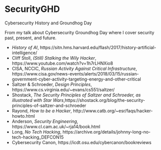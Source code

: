 # SecurityGHD
Cybersecurity History and Groundhog Day
<p>From my talk about Cybersecurity Groundhog Day where I cover security past, present, and future.</p>
<ul>
  <li><i>History of AI</i>, https://sitn.hms.harvard.edu/flash/2017/history-artificial-intelligence/</li>
  <li>Cliff Stoll, <i>(Still) Stalking the Wily Hacker</i>, https://www.youtube.com/watch?v=1h7rLHNXio8</li>
  <li>CISA, NCCIC, <i>Russian Activity Against Critical Infrastructure</i>, https://www.cisa.gov/news-events/alerts/2018/03/15/russian-government-cyber-activity-targeting-energy-and-other-critical</li>
  <li>Saltzer & Schroeder, <i>Design Principles</i>, https://www.cs.virginia.edu/~evans/cs551/saltzer/ </li>
  <li>Shostack, <i>The Security Principles of Saltzer and Schroeder, as illustrated with Star Wars</i>,https://shostack.org/blog/the-security-principles-of-saltzer-and-schroeder</li>
  <li>Rayond, <i>How to be a Hacker</i>, http://www.catb.org/~esr/faqs/hacker-howto.html</li>
  <li>Anderson, <i>Security Engineering</i>, https://www.cl.cam.ac.uk/~rja14/book.html</li>
  <li>Long, <i>No Tech Hacking</i>, https://archive.org/details/johnny-long-no-tech-hacking_DEFCON15</li>
  <li>Cybersecurity Canon, https://icdt.osu.edu/cybercanon/bookreviews</li>
</ul>
